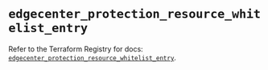 # `edgecenter_protection_resource_whitelist_entry`

Refer to the Terraform Registry for docs: [`edgecenter_protection_resource_whitelist_entry`](https://registry.terraform.io/providers/edge-center/edgecenter/0.10.3/docs/resources/protection_resource_whitelist_entry).
